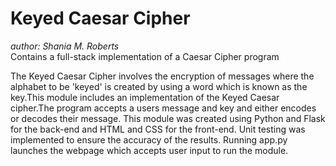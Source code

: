 # Keyed Caesar Cipher
_author: Shania M. Roberts_  
Contains a full-stack implementation of a Caesar Cipher program

The Keyed Caesar Cipher involves the encryption of messages where the alphabet to be 'keyed' is created by  using a word which is known as the key.This module includes an implementation of the Keyed Caesar cipher.The program accepts a users message and key and either encodes or decodes their message. This module was created using Python and Flask for the back-end and HTML and CSS for the front-end. Unit testing was implemented to ensure the accuracy of the results. Running app.py launches the webpage which accepts user input to run the module. 

